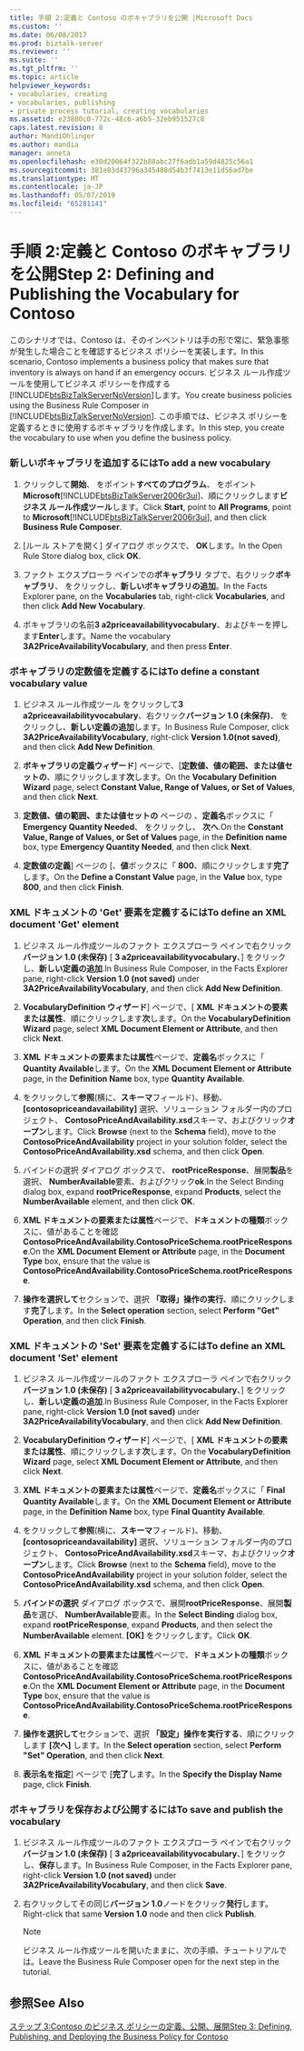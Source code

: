 ```yaml
---
title: 手順 2:定義と Contoso のボキャブラリを公開 |Microsoft Docs
ms.custom: ''
ms.date: 06/08/2017
ms.prod: biztalk-server
ms.reviewer: ''
ms.suite: ''
ms.tgt_pltfrm: ''
ms.topic: article
helpviewer_keywords:
- vocabularies, creating
- vocabularies, publishing
- private process tutorial, creating vocabularies
ms.assetid: e23880c0-772c-48c6-a6b5-32eb951527c8
caps.latest.revision: 8
author: MandiOhlinger
ms.author: mandia
manager: anneta
ms.openlocfilehash: e30d20064f322b88abc27f6adb1a59d4825c56a1
ms.sourcegitcommit: 381e83d43796a345488d54b3f7413e11d56ad7be
ms.translationtype: MT
ms.contentlocale: ja-JP
ms.lasthandoff: 05/07/2019
ms.locfileid: "65281141"
---
```

# <a name="step-2-defining-and-publishing-the-vocabulary-for-contoso"></a><span data-ttu-id="5d021-102">手順 2:定義と Contoso のボキャブラリを公開</span><span class="sxs-lookup"><span data-stu-id="5d021-102">Step 2: Defining and Publishing the Vocabulary for Contoso</span></span>
<span data-ttu-id="5d021-103">このシナリオでは、Contoso は、そのインベントリは手の形で常に、緊急事態が発生した場合ことを確認するビジネス ポリシーを実装します。</span><span class="sxs-lookup"><span data-stu-id="5d021-103">In this scenario, Contoso implements a business policy that makes sure that inventory is always on hand if an emergency occurs.</span></span> <span data-ttu-id="5d021-104">ビジネス ルール作成ツールを使用してビジネス ポリシーを作成する[!INCLUDE[btsBizTalkServerNoVersion](../../includes/btsbiztalkservernoversion-md.md)]します。</span><span class="sxs-lookup"><span data-stu-id="5d021-104">You create business policies using the Business Rule Composer in [!INCLUDE[btsBizTalkServerNoVersion](../../includes/btsbiztalkservernoversion-md.md)].</span></span> <span data-ttu-id="5d021-105">この手順では、ビジネス ポリシーを定義するときに使用するボキャブラリを作成します。</span><span class="sxs-lookup"><span data-stu-id="5d021-105">In this step, you create the vocabulary to use when you define the business policy.</span></span>  
  
### <a name="to-add-a-new-vocabulary"></a><span data-ttu-id="5d021-106">新しいボキャブラリを追加するには</span><span class="sxs-lookup"><span data-stu-id="5d021-106">To add a new vocabulary</span></span>  
  
1. <span data-ttu-id="5d021-107">クリックして**開始**、 をポイント**すべてのプログラム**、 をポイント**Microsoft**[!INCLUDE[btsBizTalkServer2006r3ui](../../includes/btsbiztalkserver2006r3ui-md.md)]、順にクリックします**ビジネス ルール作成ツール**します。</span><span class="sxs-lookup"><span data-stu-id="5d021-107">Click **Start**, point to **All Programs**, point to **Microsoft**[!INCLUDE[btsBizTalkServer2006r3ui](../../includes/btsbiztalkserver2006r3ui-md.md)], and then click **Business Rule Composer**.</span></span>  
  
2. <span data-ttu-id="5d021-108">[ルール ストアを開く] ダイアログ ボックスで、 **OK**します。</span><span class="sxs-lookup"><span data-stu-id="5d021-108">In the Open Rule Store dialog box, click **OK**.</span></span>  
  
3. <span data-ttu-id="5d021-109">ファクト エクスプローラ ペインでの**ボキャブラリ** タブで、右クリック**ボキャブラリ**、 をクリックし、**新しいボキャブラリの追加**。</span><span class="sxs-lookup"><span data-stu-id="5d021-109">In the Facts Explorer pane, on the **Vocabularies** tab, right-click **Vocabularies**, and then click **Add New Vocabulary**.</span></span>  
  
4. <span data-ttu-id="5d021-110">ボキャブラリの名前**3 a2priceavailabilityvocabulary**、およびキーを押します**Enter**します。</span><span class="sxs-lookup"><span data-stu-id="5d021-110">Name the vocabulary **3A2PriceAvailabilityVocabulary**, and then press **Enter**.</span></span>  
  
### <a name="to-define-a-constant-vocabulary-value"></a><span data-ttu-id="5d021-111">ボキャブラリの定数値を定義するには</span><span class="sxs-lookup"><span data-stu-id="5d021-111">To define a constant vocabulary value</span></span>  
  
1.  <span data-ttu-id="5d021-112">ビジネス ルール作成ツール をクリックして**3 a2priceavailabilityvocabulary**、右クリック**バージョン 1.0 (未保存)**、 をクリックし、**新しい定義の追加**します。</span><span class="sxs-lookup"><span data-stu-id="5d021-112">In Business Rule Composer, click **3A2PriceAvailabilityVocabulary**, right-click **Version 1.0(not saved)**, and then click **Add New Definition**.</span></span>  
  
2.  <span data-ttu-id="5d021-113">**ボキャブラリの定義ウィザード**] ページで、[**定数値、値の範囲、または値セットの**、順にクリックします**次**します。</span><span class="sxs-lookup"><span data-stu-id="5d021-113">On the **Vocabulary Definition Wizard** page, select **Constant Value, Range of Values, or Set of Values**, and then click **Next**.</span></span>  
  
3.  <span data-ttu-id="5d021-114">**定数値、値の範囲、または値セットの** ページの 、**定義名**ボックスに「 **Emergency Quantity Needed**、 をクリックし、 **次へ**.</span><span class="sxs-lookup"><span data-stu-id="5d021-114">On the **Constant Value, Range of Values, or Set of Values** page, in the **Definition name** box, type **Emergency Quantity Needed**, and then click **Next**.</span></span>  
  
4.  <span data-ttu-id="5d021-115">**定数値の定義**] ページの [、**値**ボックスに「 **800**、順にクリックします**完了**します。</span><span class="sxs-lookup"><span data-stu-id="5d021-115">On the **Define a Constant Value** page, in the **Value** box, type **800**, and then click **Finish**.</span></span>  
  
### <a name="to-define-an-xml-document-get-element"></a><span data-ttu-id="5d021-116">XML ドキュメントの 'Get' 要素を定義するには</span><span class="sxs-lookup"><span data-stu-id="5d021-116">To define an XML document 'Get' element</span></span>  
  
1.  <span data-ttu-id="5d021-117">ビジネス ルール作成ツールのファクト エクスプローラ ペインで右クリック**バージョン 1.0 (未保存)** [ **3 a2priceavailabilityvocabulary**、] をクリックし、**新しい定義の追加**.</span><span class="sxs-lookup"><span data-stu-id="5d021-117">In Business Rule Composer, in the Facts Explorer pane, right-click **Version 1.0 (not saved)** under **3A2PriceAvailabilityVocabulary**, and then click **Add New Definition**.</span></span>  
  
2.  <span data-ttu-id="5d021-118">**VocabularyDefinition ウィザード**] ページで、[ **XML ドキュメントの要素または属性**、順にクリックします**次**します。</span><span class="sxs-lookup"><span data-stu-id="5d021-118">On the **VocabularyDefinition Wizard** page, select **XML Document Element or Attribute**, and then click **Next**.</span></span>  
  
3.  <span data-ttu-id="5d021-119">**XML ドキュメントの要素または属性**ページで、**定義名**ボックスに「 **Quantity Available**します。</span><span class="sxs-lookup"><span data-stu-id="5d021-119">On the **XML Document Element or Attribute** page, in the **Definition Name** box, type **Quantity Available**.</span></span>  
  
4.  <span data-ttu-id="5d021-120">をクリックして**参照**(横に、**スキーマ**フィールド)、移動、 **[contosopriceandavailability]** 選択、ソリューション フォルダー内のプロジェクト、 **ContosoPriceAndAvailability.xsd**スキーマ、およびクリック**オープン**します。</span><span class="sxs-lookup"><span data-stu-id="5d021-120">Click **Browse** (next to the **Schema** field), move to the **ContosoPriceAndAvailability** project in your solution folder, select the **ContosoPriceAndAvailability.xsd** schema, and then click **Open**.</span></span>  
  
5.  <span data-ttu-id="5d021-121">バインドの選択 ダイアログ ボックスで、 **rootPriceResponse**、展開**製品**を選択、 **NumberAvailable**要素、およびクリック**ok**.</span><span class="sxs-lookup"><span data-stu-id="5d021-121">In the Select Binding dialog box, expand **rootPriceResponse**, expand **Products**, select the **NumberAvailable** element, and then click **OK**.</span></span>  
  
6.  <span data-ttu-id="5d021-122">**XML ドキュメントの要素または属性**ページで、**ドキュメントの種類**ボックスに、値があることを確認**ContosoPriceAndAvailability.ContosoPriceSchema.rootPriceResponse**.</span><span class="sxs-lookup"><span data-stu-id="5d021-122">On the **XML Document Element or Attribute** page, in the **Document Type** box, ensure that the value is **ContosoPriceAndAvailability.ContosoPriceSchema.rootPriceResponse**.</span></span>  
  
7.  <span data-ttu-id="5d021-123">**操作を選択して**セクションで、選択 **「取得」操作の実行**、順にクリックします**完了**します。</span><span class="sxs-lookup"><span data-stu-id="5d021-123">In the **Select operation** section, select **Perform "Get" Operation**, and then click **Finish**.</span></span>  
  
### <a name="to-define-an-xml-document-set-element"></a><span data-ttu-id="5d021-124">XML ドキュメントの 'Set' 要素を定義するには</span><span class="sxs-lookup"><span data-stu-id="5d021-124">To define an XML document 'Set' element</span></span>  
  
1.  <span data-ttu-id="5d021-125">ビジネス ルール作成ツールのファクト エクスプローラ ペインで右クリック**バージョン 1.0 (未保存)** [ **3 a2priceavailabilityvocabulary**、] をクリックし、**新しい定義の追加**.</span><span class="sxs-lookup"><span data-stu-id="5d021-125">In Business Rule Composer, in the Facts Explorer pane, right-click **Version 1.0 (not saved)** under **3A2PriceAvailabilityVocabulary**, and then click **Add New Definition**.</span></span>  
  
2.  <span data-ttu-id="5d021-126">**VocabularyDefinition ウィザード**] ページで、[ **XML ドキュメントの要素または属性**、順にクリックします**次**します。</span><span class="sxs-lookup"><span data-stu-id="5d021-126">On the **VocabularyDefinition Wizard** page, select **XML Document Element or Attribute**, and then click **Next**.</span></span>  
  
3.  <span data-ttu-id="5d021-127">**XML ドキュメントの要素または属性**ページで、**定義名**ボックスに「 **Final Quantity Available**します。</span><span class="sxs-lookup"><span data-stu-id="5d021-127">On the **XML Document Element or Attribute** page, in the **Definition Name** box, type **Final Quantity Available**.</span></span>  
  
4.  <span data-ttu-id="5d021-128">をクリックして**参照**(横に、**スキーマ**フィールド)、移動、 **[contosopriceandavailability]** 選択、ソリューション フォルダー内のプロジェクト、 **ContosoPriceAndAvailability.xsd**スキーマ、およびクリック**オープン**します。</span><span class="sxs-lookup"><span data-stu-id="5d021-128">Click **Browse** (next to the **Schema** field), move to the **ContosoPriceAndAvailability** project in your solution folder, select the **ContosoPriceAndAvailability.xsd** schema, and then click **Open**.</span></span>  
  
5.  <span data-ttu-id="5d021-129">**バインドの選択** ダイアログ ボックスで、展開**rootPriceResponse**、展開**製品**を選び、 **NumberAvailable**要素。</span><span class="sxs-lookup"><span data-stu-id="5d021-129">In the **Select Binding** dialog box, expand **rootPriceResponse**, expand **Products**, and then select the **NumberAvailable** element.</span></span> <span data-ttu-id="5d021-130">**[OK]** をクリックします。</span><span class="sxs-lookup"><span data-stu-id="5d021-130">Click **OK**.</span></span>  
  
6.  <span data-ttu-id="5d021-131">**XML ドキュメントの要素または属性**ページで、**ドキュメントの種類**ボックスに、値があることを確認**ContosoPriceAndAvailability.ContosoPriceSchema.rootPriceResponse**.</span><span class="sxs-lookup"><span data-stu-id="5d021-131">On the **XML Document Element or Attribute** page, in the **Document Type** box, ensure that the value is **ContosoPriceAndAvailability.ContosoPriceSchema.rootPriceResponse**.</span></span>  
  
7.  <span data-ttu-id="5d021-132">**操作を選択して**セクションで、選択 **「設定」操作を実行する**、順にクリックします **[次へ]** します。</span><span class="sxs-lookup"><span data-stu-id="5d021-132">In the **Select operation** section, select **Perform "Set" Operation**, and then click **Next**.</span></span>  
  
8.  <span data-ttu-id="5d021-133">**表示名を指定**] ページで [**完了**します。</span><span class="sxs-lookup"><span data-stu-id="5d021-133">In the **Specify the Display Name** page, click **Finish**.</span></span>  
  
### <a name="to-save-and-publish-the-vocabulary"></a><span data-ttu-id="5d021-134">ボキャブラリを保存および公開するには</span><span class="sxs-lookup"><span data-stu-id="5d021-134">To save and publish the vocabulary</span></span>  
  
1.  <span data-ttu-id="5d021-135">ビジネス ルール作成ツールのファクト エクスプローラ ペインで右クリック**バージョン 1.0 (未保存)** [ **3 a2priceavailabilityvocabulary**、] をクリックし、**保存**します。</span><span class="sxs-lookup"><span data-stu-id="5d021-135">In Business Rule Composer, in the Facts Explorer pane, right-click **Version 1.0 (not saved)** under **3A2PriceAvailabilityVocabulary**, and then click **Save**.</span></span>  
  
2.  <span data-ttu-id="5d021-136">右クリックしてその同じ**バージョン 1.0**ノードをクリック**発行**します。</span><span class="sxs-lookup"><span data-stu-id="5d021-136">Right-click that same **Version 1.0** node and then click **Publish**.</span></span>  
  
    > [!NOTE]
    >  <span data-ttu-id="5d021-137">ビジネス ルール作成ツールを開いたままに、次の手順、チュートリアルでは。</span><span class="sxs-lookup"><span data-stu-id="5d021-137">Leave the Business Rule Composer open for the next step in the tutorial.</span></span>  
  
## <a name="see-also"></a><span data-ttu-id="5d021-138">参照</span><span class="sxs-lookup"><span data-stu-id="5d021-138">See Also</span></span>  
 [<span data-ttu-id="5d021-139">ステップ 3:Contoso のビジネス ポリシーの定義、公開、展開</span><span class="sxs-lookup"><span data-stu-id="5d021-139">Step 3: Defining, Publishing, and Deploying the Business Policy for Contoso</span></span>](../../adapters-and-accelerators/accelerator-rosettanet/step-3-defining-publishing-and-deploying-the-business-policy-for-contoso.md)